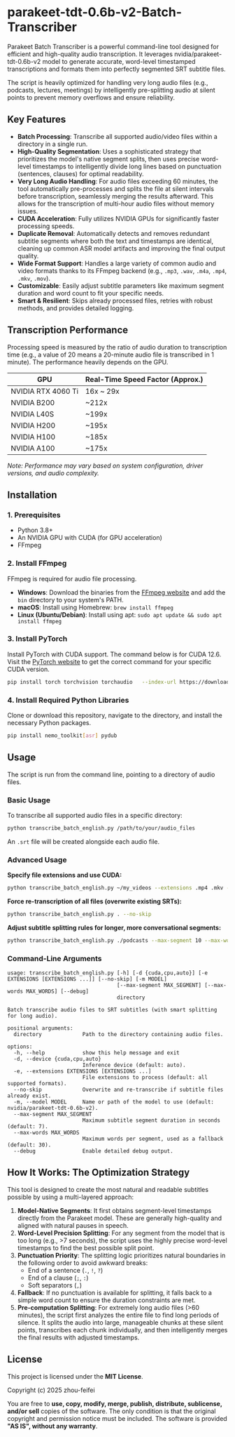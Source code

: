 # parakeet-tdt-0.6b-v2-Batch-Transcriber

Parakeet Batch Transcriber is a powerful command-line tool designed for efficient and high-quality audio transcription. It leverages nvidia/parakeet-tdt-0.6b-v2 model to generate accurate, word-level timestamped transcriptions and formats them into perfectly segmented SRT subtitle files.

The script is heavily optimized for handling very long audio files (e.g., podcasts, lectures, meetings) by intelligently pre-splitting audio at silent points to prevent memory overflows and ensure reliability.

## Key Features

-   **Batch Processing**: Transcribe all supported audio/video files within a directory in a single run.
-   **High-Quality Segmentation**: Uses a sophisticated strategy that prioritizes the model's native segment splits, then uses precise word-level timestamps to intelligently divide long lines based on punctuation (sentences, clauses) for optimal readability.
-   **Very Long Audio Handling**: For audio files exceeding 60 minutes, the tool automatically pre-processes and splits the file at silent intervals before transcription, seamlessly merging the results afterward. This allows for the transcription of multi-hour audio files without memory issues.
-   **CUDA Acceleration**: Fully utilizes NVIDIA GPUs for significantly faster processing speeds.
-   **Duplicate Removal**: Automatically detects and removes redundant subtitle segments where both the text and timestamps are identical, cleaning up common ASR model artifacts and improving the final output quality.
-   **Wide Format Support**: Handles a large variety of common audio and video formats thanks to its FFmpeg backend (e.g., `.mp3`, `.wav`, `.m4a`, `.mp4`, `.mkv`, `.mov`).
-   **Customizable**: Easily adjust subtitle parameters like maximum segment duration and word count to fit your specific needs.
-   **Smart & Resilient**: Skips already processed files, retries with robust methods, and provides detailed logging.

## Transcription Performance

Processing speed is measured by the ratio of audio duration to transcription time (e.g., a value of 20 means a 20-minute audio file is transcribed in 1 minute). The performance heavily depends on the GPU.

| GPU              | Real-Time Speed Factor (Approx.) |
| ---------------- | -------------------------------- |
| NVIDIA RTX 4060 Ti | 16x ~ 29x                        |
| NVIDIA B200      | ~212x                            |
| NVIDIA L40S      | ~199x                            |
| NVIDIA H200      | ~195x                            |
| NVIDIA H100      | ~185x                            |
| NVIDIA A100      | ~175x                            |

*Note: Performance may vary based on system configuration, driver versions, and audio complexity.*

## Installation

### 1. Prerequisites
-   Python 3.8+
-   An NVIDIA GPU with CUDA (for GPU acceleration)
-   FFmpeg

### 2. Install FFmpeg

FFmpeg is required for audio file processing.

-   **Windows**: Download the binaries from the [FFmpeg website](https://ffmpeg.org/download.html) and add the `bin` directory to your system's PATH.
-   **macOS**: Install using Homebrew: `brew install ffmpeg`
-   **Linux (Ubuntu/Debian)**: Install using apt: `sudo apt update && sudo apt install ffmpeg`

### 3. Install PyTorch

Install PyTorch with CUDA support. The command below is for CUDA 12.6. Visit the [PyTorch website](https://pytorch.org/get-started/locally/) to get the correct command for your specific CUDA version.

```bash
pip install torch torchvision torchaudio   --index-url https://download.pytorch.org/whl/cu126
````

### 4\. Install Required Python Libraries

Clone or download this repository, navigate to the directory, and install the necessary Python packages.

```bash
pip install nemo_toolkit[asr] pydub
```


## Usage

The script is run from the command line, pointing to a directory of audio files.

### Basic Usage

To transcribe all supported audio files in a specific directory:

```bash
python transcribe_batch_english.py /path/to/your/audio_files
```

An `.srt` file will be created alongside each audio file.

### Advanced Usage

**Specify file extensions and use CUDA:**

```bash
python transcribe_batch_english.py ~/my_videos --extensions .mp4 .mkv --device cuda
```

**Force re-transcription of all files (overwrite existing SRTs):**

```bash
python transcribe_batch_english.py . --no-skip
```

**Adjust subtitle splitting rules for longer, more conversational segments:**

```bash
python transcribe_batch_english.py ./podcasts --max-segment 10 --max-words 40
```

### Command-Line Arguments

```
usage: transcribe_batch_english.py [-h] [-d {cuda,cpu,auto}] [-e EXTENSIONS [EXTENSIONS ...]] [--no-skip] [-m MODEL]
                                   [--max-segment MAX_SEGMENT] [--max-words MAX_WORDS] [--debug]
                                   directory

Batch transcribe audio files to SRT subtitles (with smart splitting for long audio).

positional arguments:
  directory             Path to the directory containing audio files.

options:
  -h, --help            show this help message and exit
  -d, --device {cuda,cpu,auto}
                        Inference device (default: auto).
  -e, --extensions EXTENSIONS [EXTENSIONS ...]
                        File extensions to process (default: all supported formats).
  --no-skip             Overwrite and re-transcribe if subtitle files already exist.
  -m, --model MODEL     Name or path of the model to use (default: nvidia/parakeet-tdt-0.6b-v2).
  --max-segment MAX_SEGMENT
                        Maximum subtitle segment duration in seconds (default: 7).
  --max-words MAX_WORDS
                        Maximum words per segment, used as a fallback (default: 30).
  --debug               Enable detailed debug output.
```

## How It Works: The Optimization Strategy

This tool is designed to create the most natural and readable subtitles possible by using a multi-layered approach:

1.  **Model-Native Segments**: It first obtains segment-level timestamps directly from the Parakeet model. These are generally high-quality and aligned with natural pauses in speech.
2.  **Word-Level Precision Splitting**: For any segment from the model that is too long (e.g., \>7 seconds), the script uses the highly precise word-level timestamps to find the best possible split point.
3.  **Punctuation Priority**: The splitting logic prioritizes natural boundaries in the following order to avoid awkward breaks:
      - End of a sentence (`.`, `!`, `?`)
      - End of a clause (`;`, `:`)
      - Soft separators (`,`)
4.  **Fallback**: If no punctuation is available for splitting, it falls back to a simple word count to ensure the duration constraints are met.
5.  **Pre-computation Splitting**: For extremely long audio files (\>60 minutes), the script first analyzes the entire file to find long periods of silence. It splits the audio into large, manageable chunks at these silent points, transcribes each chunk individually, and then intelligently merges the final results with adjusted timestamps.

## License

This project is licensed under the **MIT License**.

Copyright (c) 2025 zhou-feifei

You are free to **use, copy, modify, merge, publish, distribute, sublicense, and/or sell** copies of the software. The only condition is that the original copyright and permission notice must be included. The software is provided **"AS IS", without any warranty**.
